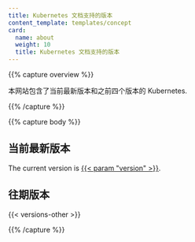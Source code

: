 ```yaml
---
title: Kubernetes 文档支持的版本
content_template: templates/concept
card:
  name: about
  weight: 10
  title: Kubernetes 文档支持的版本
---
```


{{% capture overview %}}

本网站包含了当前最新版本和之前四个版本的 Kubernetes.

{{% /capture %}}

{{% capture body %}}

## 当前最新版本

The current version is
[{{< param "version" >}}](/).

## 往期版本

{{< versions-other >}}

{{% /capture %}}


